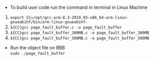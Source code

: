 * To build user code run the command in terminal in Linux Machine
1. `export CC=/opt/gcc-arm-8.3-2019.03-x86_64-arm-linux-gnueabihf/bin/arm-linux-gnueabihf- `<br>
2. `${CC}gcc page_fault_buffer.c -o page_fault_buffer`<br>
3. `${CC}gcc page_fault_buffer_300MB.c -o page_fault_buffer_300MB`<br>
4. `${CC}gcc page_fault_buffer_500MB.c -o page_fault_buffer_500MB` <br>

* Run the object file on BBB<br>
`sudo ./page_fault_buffer`<br>





